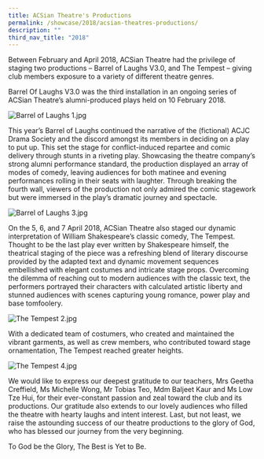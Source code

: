 ```yaml
---
title: ACSian Theatre's Productions
permalink: /showcase/2018/acsian-theatres-productions/
description: ""
third_nav_title: "2018"
---
```

Between February and April 2018, ACSian Theatre had the privilege of staging two productions – Barrel of Laughs V3.0, and The Tempest – giving club members exposure to a variety of different theatre genres.

  

Barrel Of Laughs V3.0 was the third installation in an ongoing series of ACSian Theatre’s alumni-produced plays held on 10 February 2018.

  

![Barrel of Laughs 1.jpg](https://acjc.moe.edu.sg/qql/slot/u543/2020/Showcase/2018/ACSian%20Theatres%20Productions/Barrel%20of%20Laughs%201.jpg)

  

This year’s Barrel of Laughs continued the narrative of the (fictional) ACJC Drama Society and the discord amongst its members in deciding on a play to put up. This set the stage for conflict-induced repartee and comic delivery through stunts in a riveting play. Showcasing the theatre company’s strong alumni performance standard, the production displayed an array of modes of comedy, leaving audiences for both matinee and evening performances rolling in their seats with laughter. Through breaking the fourth wall, viewers of the production not only admired the comic stagework but were immersed in the play’s dramatic journey and spectacle.

  

![Barrel of Laughs 3.jpg](https://acjc.moe.edu.sg/qql/slot/u543/2020/Showcase/2018/ACSian%20Theatres%20Productions/Barrel%20of%20Laughs%203.jpg)

  

On the 5, 6, and 7 April 2018, ACSian Theatre also staged our dynamic interpretation of William Shakespeare’s classic comedy, The Tempest. Thought to be the last play ever written by Shakespeare himself, the theatrical staging of the piece was a refreshing blend of literary discourse provided by the adapted text and dynamic movement sequences embellished with elegant costumes and intricate stage props. Overcoming the dilemma of reaching out to modern audiences with the classic text, the performers portrayed their characters with calculated artistic liberty and stunned audiences with scenes capturing young romance, power play and base tomfoolery.  

  

![The Tempest 2.jpg](https://acjc.moe.edu.sg/qql/slot/u543/2020/Showcase/2018/ACSian%20Theatres%20Productions/The%20Tempest%202.jpg)

  

With a dedicated team of costumers, who created and maintained the vibrant garments, as well as crew members, who contributed toward stage ornamentation, The Tempest reached greater heights.

  

![The Tempest 4.jpg](https://acjc.moe.edu.sg/qql/slot/u543/2020/Showcase/2018/ACSian%20Theatres%20Productions/The%20Tempest%204.jpg)

  

We would like to express our deepest gratitude to our teachers, Mrs Geetha Creffield, Ms Michelle Wong, Mr Tobias Teo, Mdm Baljeet Kaur and Ms Low Tze Hui, for their ever-constant passion and zeal toward the club and its productions. Our gratitude also extends to our lovely audiences who filled the theatre with hearty laughs and intent interest. Last, but not least, we raise the astounding success of our theatre productions to the glory of God, who has blessed our journey from the very beginning.

  

To God be the Glory, The Best is Yet to Be.
